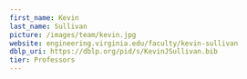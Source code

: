 ```yaml
---
first_name: Kevin
last_name: Sullivan
picture: /images/team/kevin.jpg
website: engineering.virginia.edu/faculty/kevin-sullivan
dblp_uri: https://dblp.org/pid/s/KevinJSullivan.bib
tier: Professors
---
```

